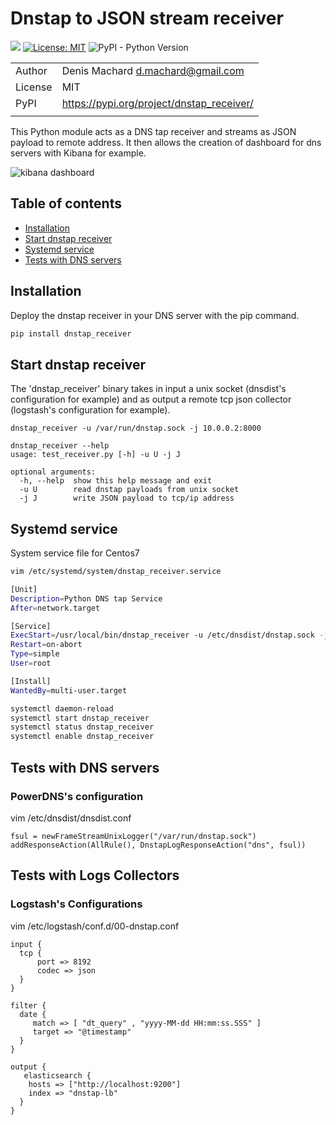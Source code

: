 # Dnstap to JSON stream receiver
 
![](https://github.com/dmachard/dnstap_receiver/workflows/Publish%20to%20PyPI/badge.svg)
[![License: MIT](https://img.shields.io/badge/License-MIT-yellow.svg)](https://opensource.org/licenses/MIT)
![PyPI - Python Version](https://img.shields.io/pypi/pyversions/dnstap_receiver)

| | |
| ------------- | ------------- |
| Author |  Denis Machard <d.machard@gmail.com> |
| License |  MIT | 
| PyPI |  https://pypi.org/project/dnstap_receiver/ |
| | |

This Python module acts as a DNS tap receiver and streams as JSON payload to remote address. 
It then allows the creation of dashboard for dns servers with Kibana for example.

![kibana dashboard](https://github.com/dmachard/dnstap_receiver/blob/master/imgs/dashboard_kibana.png)

## Table of contents
* [Installation](#installation)
* [Start dnstap receiver](#start-dnstap-receiver)
* [Systemd service](#systemd-service)
* [Tests with DNS servers](#tests-with-dns-servers)

## Installation

Deploy the dnstap receiver in your DNS server with the pip command.

```python
pip install dnstap_receiver
```

## Start dnstap receiver

The 'dnstap_receiver' binary takes in input a unix socket (dnsdist's configuration for example) 
and as output a remote tcp json collector (logstash's configuration for example).

```
dnstap_receiver -u /var/run/dnstap.sock -j 10.0.0.2:8000
```

```
dnstap_receiver --help
usage: test_receiver.py [-h] -u U -j J

optional arguments:
  -h, --help  show this help message and exit
  -u U        read dnstap payloads from unix socket
  -j J        write JSON payload to tcp/ip address 
```

## Systemd service

System service file for Centos7

```bash
vim /etc/systemd/system/dnstap_receiver.service

[Unit]
Description=Python DNS tap Service
After=network.target

[Service]
ExecStart=/usr/local/bin/dnstap_receiver -u /etc/dnsdist/dnstap.sock -j 10.0.0.2:6000
Restart=on-abort
Type=simple
User=root

[Install]
WantedBy=multi-user.target
```

```bash
systemctl daemon-reload
systemctl start dnstap_receiver
systemctl status dnstap_receiver
systemctl enable dnstap_receiver
```

## Tests with DNS servers

### PowerDNS's configuration

vim /etc/dnsdist/dnsdist.conf

```
fsul = newFrameStreamUnixLogger("/var/run/dnstap.sock")
addResponseAction(AllRule(), DnstapLogResponseAction("dns", fsul))
```

## Tests with Logs Collectors

### Logstash's Configurations

vim /etc/logstash/conf.d/00-dnstap.conf

```
input {
  tcp {
      port => 8192
      codec => json
  }
}

filter {
  date {
     match => [ "dt_query" , "yyyy-MM-dd HH:mm:ss.SSS" ]
     target => "@timestamp"
  }
}

output {
   elasticsearch {
    hosts => ["http://localhost:9200"]
    index => "dnstap-lb"
  }
}
```